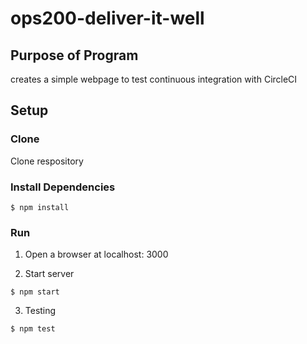 # ops200-deliver-it-well

## Purpose of Program
creates a simple webpage to test continuous integration with CircleCI

## Setup

### Clone
Clone respository
### Install Dependencies
```
$ npm install
```
### Run
1. Open a browser at localhost: 3000

2. Start server
```
$ npm start
```
3. Testing
```
$ npm test
```
